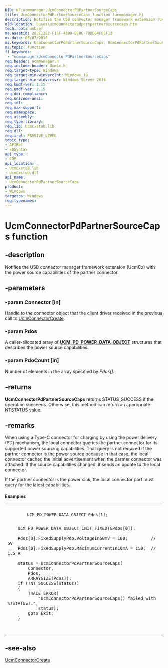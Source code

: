```yaml
---
UID: NF:ucmmanager.UcmConnectorPdPartnerSourceCaps
title: UcmConnectorPdPartnerSourceCaps function (ucmmanager.h)
description: Notifies the USB connector manager framework extension (UcmCx) with the power source capabilities of the partner connector.
old-location: buses\ucmconnectorpdportpartnersourcecaps.htm
tech.root: usbref
ms.assetid: 282E12E2-F16F-4399-BC8C-78BD64F05F13
ms.date: 05/07/2018
ms.keywords: UcmConnectorPdPartnerSourceCaps, UcmConnectorPdPartnerSourceCaps method [Buses], buses.ucmconnectorpdportpartnersourcecaps, ucmmanager/UcmConnectorPdPartnerSourceCaps
ms.topic: function
f1_keywords:
 - "ucmmanager/UcmConnectorPdPartnerSourceCaps"
req.header: ucmmanager.h
req.include-header: Ucmcx.h
req.target-type: Windows
req.target-min-winverclnt: Windows 10
req.target-min-winversvr: Windows Server 2016
req.kmdf-ver: 1.15
req.umdf-ver: 2.15
req.ddi-compliance: 
req.unicode-ansi: 
req.idl: 
req.max-support: 
req.namespace: 
req.assembly: 
req.type-library: 
req.lib: UcmCxstub.lib
req.dll: 
req.irql: PASSIVE_LEVEL
topic_type:
- APIRef
- kbSyntax
api_type:
- COM
api_location:
- UcmCxstub.lib
- UcmCxstub.dll
api_name:
- UcmConnectorPdPartnerSourceCaps
product:
- Windows
targetos: Windows
req.typenames: 
---
```


# UcmConnectorPdPartnerSourceCaps function


## -description


Notifies the USB connector manager framework extension (UcmCx) with the power source capabilities of the partner connector.


## -parameters




### -param Connector [in]

Handle to the connector object that the client driver received in the previous call to <a href="https://docs.microsoft.com/windows-hardware/drivers/ddi/content/ucmmanager/nf-ucmmanager-ucmconnectorcreate">UcmConnectorCreate</a>.


### -param Pdos

<p>A caller-allocated array of <a href="https://docs.microsoft.com/windows-hardware/drivers/ddi/content/ucmtypes/ns-ucmtypes-_ucm_pd_power_data_object"><b>UCM_PD_POWER_DATA_OBJECT</b></a> structures that describes the power source capabilities.</p>


### -param PdoCount [in]

Number of elements in the array specified by   <i>Pdos[]</i>.


## -returns



<b>UcmConnectorPdPartnerSourceCaps</b> returns STATUS_SUCCESS if the operation succeeds. Otherwise, this method can return an appropriate <a href="https://docs.microsoft.com/windows-hardware/drivers/kernel/ntstatus-values">NTSTATUS</a> value. 




## -remarks



When using a Type-C connector for charging by using the power delivery (PD) mechanism, the local connector queries the partner connector for its supported power sourcing capabilities. That query is not required if the partner connector is the power source because in that case, the local connector cached the initial advertisement when the partner connector was attached. 	If the source capabilities changed, it sends an update to the local connector. 

If the partner connector is the power sink, the local connector port must query for the latest capabilities.



#### Examples

<div class="code"><span codelanguage=""><table>
<tr>
<th></th>
</tr>
<tr>
<td>
<pre>        UCM_PD_POWER_DATA_OBJECT Pdos[1];

        UCM_PD_POWER_DATA_OBJECT_INIT_FIXED(&Pdos[0]);

        Pdos[0].FixedSupplyPdo.VoltageIn50mV = 100;         // 5V
        Pdos[0].FixedSupplyPdo.MaximumCurrentIn10mA = 150;  // 1.5 A

        status = UcmConnectorPdPartnerSourceCaps(
            Connector,
            Pdos,
            ARRAYSIZE(Pdos));
        if (!NT_SUCCESS(status))
        {
            TRACE_ERROR(
                "UcmConnectorPdPartnerSourceCaps() failed with %!STATUS!.",
                status);
            goto Exit;
        }
</pre>
</td>
</tr>
</table></span></div>



## -see-also




<a href="https://docs.microsoft.com/windows-hardware/drivers/ddi/content/ucmmanager/nf-ucmmanager-ucmconnectorcreate">UcmConnectorCreate</a>
 

 

